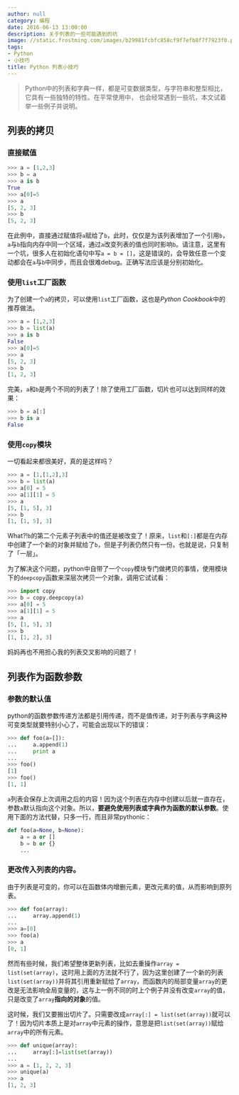 ```yaml
---
author: null
category: 编程
date: 2016-06-13 13:00:00
description: 关于列表的一些可能遇到的坑
image: //static.frostming.com/images/b29981fcbfc858cf9f7efb8f7f7923f0.png
tags:
- Python
- 小技巧
title: Python 列表小技巧
---
```


> Python中的列表和字典一样，都是可变数据类型，与字符串和整型相比，它具有一些独特的特性。在平常使用中， 也会经常遇到一些坑，本文试着举一些例子并说明。

<!--more-->
## 列表的拷贝
### 直接赋值
```python
>>> a = [1,2,3]
>>> b = a
>>> a is b
True
>>> a[0]=5
>>> a
[5, 2, 3]
>>> b
[5, 2, 3]
```
在此例中，直接通过赋值将`a`赋给了`b`，此时，仅仅是为该列表增加了一个引用`b`，`a`与`b`指向内存中同一个区域，通过`a`改变列表的值也同时影响`b`。请注意，这里有一个坑，很多人在初始化语句中写`a = b = []`，这是错误的，会导致任意一个变动都会在`a`与`b`中同步，而且会很难debug。正确写法应该是分别初始化。

### 使用`list`工厂函数
为了创建一个`a`的拷贝，可以使用`list`工厂函数，这也是*Python Cookbook*中的推荐做法。
```python
>>> a = [1,2,3]
>>> b = list(a)
>>> a is b
False
>>> a[0]=5
>>> a
[5, 2, 3]
>>> b
[1, 2, 3]
```
完美，`a`和`b`是两个不同的列表了！除了使用工厂函数，切片也可以达到同样的效果：
```python
>>> b = a[:]
>>> b is a
False
```

### 使用`copy`模块
一切看起来都很美好，真的是这样吗？
```python
>>> a = [1,[1,2],3]
>>> b = list(a)
>>> a[0] = 5
>>> a[1][1] = 5
>>> a
[5, [1, 5], 3]
>>> b
[1, [1, 5], 3]
```
What?!`b`的第二个元素子列表中的值还是被改变了！原来，`list`和`[:]`都是在内存中创建了一个新的对象并赋给了`b`，但是子列表仍然只有一份。也就是说，只复制了「一层」。

为了解决这个问题，python中自带了一个`copy`模块专门做拷贝的事情，使用模块下的`deepcopy`函数来深层次拷贝一个对象，调用它试试看：
```python
>>> import copy
>>> b = copy.deepcopy(a)
>>> a[0] = 5
>>> a[1][1] = 5
>>> a
[5, [1, 5], 3]
>>> b
[1, [1, 2], 3]
```
妈妈再也不用担心我的列表交叉影响的问题了！

## 列表作为函数参数
### 参数的默认值
python的函数参数传递方法都是引用传递，而不是值传递，对于列表与字典这种可变类型就要特别小心了，可能会出现以下的错误：
```python
>>> def foo(a=[]):
...     a.append(1)
...     print a
...
>>> foo()
[1]
>>> foo()
[1, 1]
```
`a`列表会保存上次调用之后的内容！因为这个列表在内存中创建以后就一直存在，参数`a`默认指向这个对象。所以，**要避免使用列表或字典作为函数的默认参数**。使用下面的方法代替，只多一行，而且非常pythonic：
```python
def foo(a=None, b=None):
    a = a or []
    b = b or {}
    ...
```
### 更改传入列表的内容。
由于列表是可变的，你可以在函数体内增删元素，更改元素的值，从而影响到原列表。
```python
>>> def foo(array):
...     array.append(1)
...
>>> a=[0]
>>> foo(a)
>>> a
[0, 1]
```
然而有些时候，我们希望整体更新列表，比如去重操作`array = list(set(array)`，这时用上面的方法就不行了，因为这里创建了一个新的列表`list(set(array))`并将其引用重新赋给了`array`，而函数内的局部变量`array`的更改是无法影响全局变量的，这与上一例不同的时上个例子并没有改变`array`的值，只是改变了`array`**指向的对象**的值。

这时候，我们又要搬出切片了。只需要改成`array[:] = list(set(array))`就可以了！因为切片本质上是对`array`中元素的操作，意思是把`list(set(array))`赋给`array`中的所有元素。
```python
>>> def unique(array):
...     array[:]=list(set(array))
...
>>> a = [1, 2, 2, 3]
>>> unique(a)
>>> a
[1, 2, 3]
```
